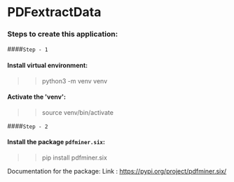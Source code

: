 # PDFextractData

### Steps to create this application:

####`Step - 1`

#### Install virtual environment:

>> python3 -m venv venv

#### Activate the 'venv':

>> source venv/bin/activate

####`Step - 2`

#### Install the package `pdfminer.six`:

>> pip install pdfminer.six

Documentation for the package:
Link : https://pypi.org/project/pdfminer.six/

